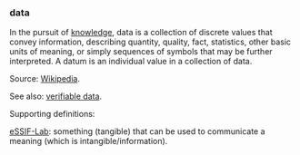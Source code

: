 ### data

<p class="c8"><span>In the pursuit of </span><span class="c2"><a class="c3" href="#h.k96lktyswxnb">knowledge</a></span><span>, data is a collection of discrete </span><span>values</span><span>&nbsp;that convey </span><span>information</span><span>, describing </span><span>quantity</span><span>, </span><span>quality</span><span>, </span><span>fact</span><span>, </span><span>statistics</span><span>, other basic units of meaning, or simply sequences of </span><span>symbols</span><span>&nbsp;that may be further </span><span>interpreted</span><span class="c0">. A datum is an individual value in a collection of data.</span></p><p class="c8"><span>Source: </span><span class="c2"><a class="c3" href="https://www.google.com/url?q=https://en.wikipedia.org/wiki/Data&amp;sa=D&amp;source=editors&amp;ust=1706779842584174&amp;usg=AOvVaw0YsA7pcFKGzHwsYGSVghlO">Wikipedia</a></span><span>.</span></p><p class="c8"><span>See also: </span><span class="c2"><a class="c3" href="#h.7n80iyjxkofu">verifiable data</a></span><span class="c0">.</span></p><p class="c8"><span class="c0">Supporting definitions:</span></p><p class="c8"><span class="c2"><a class="c3" href="https://www.google.com/url?q=https://essif-lab.github.io/framework/docs/essifLab-glossary%23data&amp;sa=D&amp;source=editors&amp;ust=1706779842584918&amp;usg=AOvVaw3J7ePDlQdAUvZ-EMlWRREa">eSSIF-Lab</a></span><span class="c0">: something (tangible) that can be used to communicate a meaning (which is intangible/information).</span></p>